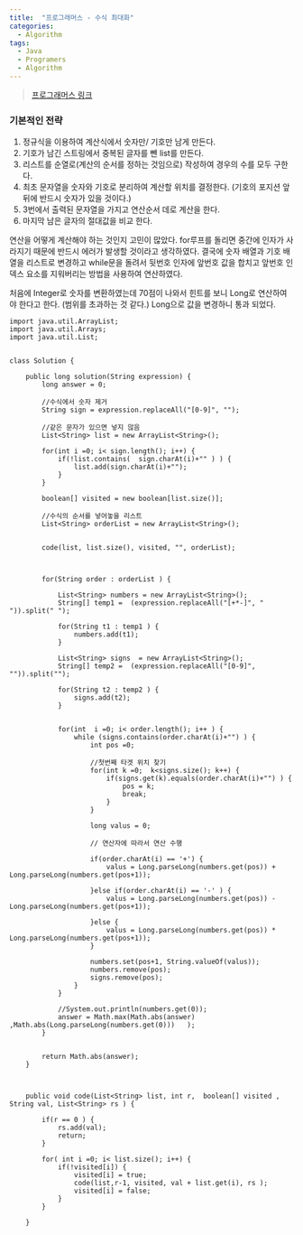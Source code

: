 ```yaml
---
title:  "프로그래머스 - 수식 최대화"
categories:
  - Algorithm
tags:
  - Java
  - Programers
  - Algorithm
---
```


> [프로그래머스 링크](https://programmers.co.kr/learn/courses/30/lessons/67257) 


### 기본적인 전략
1. 정규식을 이용하여 계산식에서 숫자만/ 기호만 남게 만든다.
2. 기호가 남긴 스트링에서 중복된 글자를 뺀 list를 만든다.
3. 리스트를 순열로(계산의 순서를 정하는 것임으로) 작성하여 경우의 수를 모두 구한다.
4. 최초 문자열을 숫자와 기호로 분리하여 계산할 위치를 결정한다. (기호의 포지션 앞뒤에 반드시 숫자가 있을 것이다.)
5. 3번에서 출력된 문자열을 가지고 연산순서 데로 계산을 한다.
6. 마지막 남은 글자의 절대값을 비교 한다.

연산을 어떻게 계산해야 하는 것인지 고민이 많았다. for루프를 돌리면 중간에 인자가 사라지기 때문에 반드시 에러가 발생할 것이라고 생각하였다. 결국에 숫자 배열과 기호 배열을 리스트로 변경하고 while문을 돌려서 뒷번호 인자에 앞번호 값을 합치고 앞번호 인덱스 요소를 지워버리는 방법을 사용하여 연산하였다.

처음에 Integer로 숫자를 변환하였는데 70점이 나와서 힌트를 보니 Long로 연산하여야 한다고 한다. (범위를 초과하는 것 같다.) Long으로 값을 변경하니 통과 되었다.

```
import java.util.ArrayList;
import java.util.Arrays;
import java.util.List;


class Solution {
	
    public long solution(String expression) {
        long answer = 0;
        
        //수식에서 숫자 제거
        String sign = expression.replaceAll("[0-9]", "");

        //같은 문자가 있으면 넣지 않음
        List<String> list = new ArrayList<String>();
        
        for(int i =0; i< sign.length(); i++) {
        	if(!list.contains(  sign.charAt(i)+"" ) ) {
        		list.add(sign.charAt(i)+"");
        	}
        }
        
        boolean[] visited = new boolean[list.size()];
        
        //수식의 순서를 넣어놓을 리스트
        List<String> orderList = new ArrayList<String>();
        
        
        code(list, list.size(), visited, "", orderList);

                
        
        for(String order : orderList ) {
                	
        	List<String> numbers = new ArrayList<String>();
        	String[] temp1 =  (expression.replaceAll("[+*-]", " ")).split(" ");
        	
        	for(String t1 : temp1 ) {
        		numbers.add(t1);
        	}
        	
        	List<String> signs  = new ArrayList<String>();      
        	String[] temp2 =  (expression.replaceAll("[0-9]", "")).split("");
        	
        	for(String t2 : temp2 ) {
        		signs.add(t2);
        	}
        	
        	        	
        	for(int  i =0; i< order.length(); i++ ) {
        		while (signs.contains(order.charAt(i)+"") ) {
        			int pos =0;
        			
        			//첫번째 타겟 위치 찾기
					for(int k =0;  k<signs.size(); k++) {						
						if(signs.get(k).equals(order.charAt(i)+"") ) {
							pos = k;
							break;
						}
					}
        			
					long valus = 0;
					
					// 연산자에 따라서 연산 수행
					
					if(order.charAt(i) == '+') {
						valus = Long.parseLong(numbers.get(pos)) +  Long.parseLong(numbers.get(pos+1)); 
						
					}else if(order.charAt(i) == '-' ) {
						valus = Long.parseLong(numbers.get(pos)) - Long.parseLong(numbers.get(pos+1)); 
						
					}else {
						valus = Long.parseLong(numbers.get(pos)) * Long.parseLong(numbers.get(pos+1)); 
					}					
					
					numbers.set(pos+1, String.valueOf(valus));  
					numbers.remove(pos);
					signs.remove(pos);
				}
        	}
    
        	//System.out.println(numbers.get(0));
        	answer = Math.max(Math.abs(answer) ,Math.abs(Long.parseLong(numbers.get(0)))   );
        }
        
        
        return Math.abs(answer);
    }
        
  
	
	public void code(List<String> list, int r,  boolean[] visited , String val, List<String> rs ) {
		
		if(r == 0 ) {
			rs.add(val);
			return;
		}
		
		for( int i =0; i< list.size(); i++) {
			if(!visited[i]) {
				visited[i] = true;
				code(list,r-1, visited, val + list.get(i), rs );
				visited[i] = false;				
			}
		}

	}
 
```
